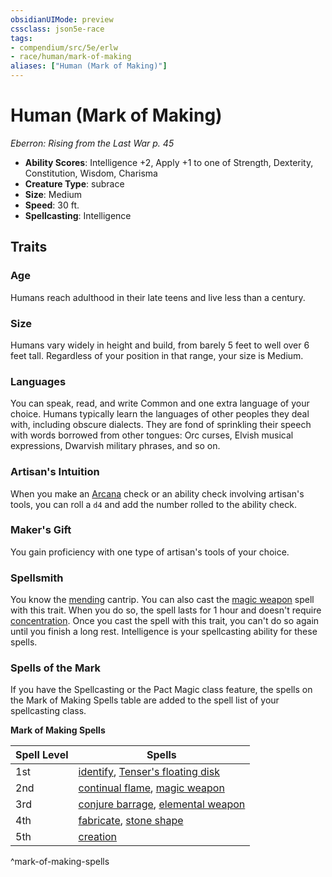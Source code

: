 ```yaml
---
obsidianUIMode: preview
cssclass: json5e-race
tags:
- compendium/src/5e/erlw
- race/human/mark-of-making
aliases: ["Human (Mark of Making)"]
---
```


# Human (Mark of Making)
*Eberron: Rising from the Last War p. 45*

- **Ability Scores**: Intelligence +2, Apply +1 to one of Strength, Dexterity, Constitution, Wisdom, Charisma
- **Creature Type**: subrace
- **Size**: Medium
- **Speed**: 30 ft.
- **Spellcasting**: Intelligence


## Traits

### Age

Humans reach adulthood in their late teens and live less than a century.

### Size

Humans vary widely in height and build, from barely 5 feet to well over 6 feet tall. Regardless of your position in that range, your size is Medium.

### Languages

You can speak, read, and write Common and one extra language of your choice. Humans typically learn the languages of other peoples they deal with, including obscure dialects. They are fond of sprinkling their speech with words borrowed from other tongues: Orc curses, Elvish musical expressions, Dwarvish military phrases, and so on.

### Artisan's Intuition

When you make an [Arcana](../../5e-rules/skills.md##Arcana) check or an ability check involving artisan's tools, you can roll a `d4` and add the number rolled to the ability check.

### Maker's Gift

You gain proficiency with one type of artisan's tools of your choice.

### Spellsmith

You know the [mending](../spells/mending.md#) cantrip. You can also cast the [magic weapon](../spells/magic-weapon.md#) spell with this trait. When you do so, the spell lasts for 1 hour and doesn't require [concentration](../../5e-rules/conditions.md##concentration). Once you cast the spell with this trait, you can't do so again until you finish a long rest. Intelligence is your spellcasting ability for these spells.

### Spells of the Mark

If you have the Spellcasting or the Pact Magic class feature, the spells on the Mark of Making Spells table are added to the spell list of your spellcasting class.

**Mark of Making Spells**

| Spell Level | Spells |
|-------------|--------|
| 1st | [identify](../spells/identify.md#), [Tenser's floating disk](../spells/tensers-floating-disk.md#) |
| 2nd | [continual flame](../spells/continual-flame.md#), [magic weapon](../spells/magic-weapon.md#.md#) |
| 3rd | [conjure barrage](../spells/conjure-barrage.md#), [elemental weapon](../spells/elemental-weapon.md#) |
| 4th | [fabricate](../spells/fabricate.md#), [stone shape](../spells/stone-shape.md#) |
| 5th | [creation](../spells/creation.md#) |
^mark-of-making-spells